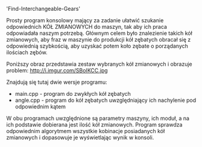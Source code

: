 'Find-Interchangeable-Gears'

Prosty program konsolowy mający za zadanie ułatwić szukanie odpowiednich KÓŁ ZMIANOWYCH do maszyn, tak aby ich praca odpowiadała naszym potrzebą. Głównym celem było znalezienie takich kół zmianowych, aby fraz w maszynie do produkcji kół zębatych obracał się z odpowiednią szybkością, aby uzyskać potem koło zębate o porządanych ilościach zębów.

Poniższy obraz przedstawia zestaw wybranych kół zmianowych i obrazuje problem:
http://i.imgur.com/SBoIKCC.jpg

Znajdują się tutaj dwie wersje programu:

- main.cpp - program do zwykłych kół zębatych
- angle.cpp - program do kół zębatych uwzględniający ich nachylenie pod odpowiednim kątem

W obu programach uwzględnione są parametry maszyny, ich moduł, a na ich podstawie dobierana jest ilość kół zmianowych.
Program sprawdza odpowiednim algorytmem wszystkie kobinacje posiadanych kół zmianowych i dopasowuje je wyświetlając wynik w konsoli.
